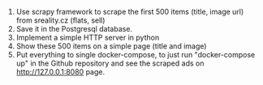 1. Use scrapy framework to scrape the first 500 items (title, image url) from sreality.cz (flats, sell)
2. Save it in the Postgresql database.
3. Implement a simple HTTP server in python
4. Show these 500 items on a simple page (title and image)
5. Put everything to single docker-compose, to just run "docker-compose up" in the Github repository and see the scraped ads on http://127.0.0.1:8080 page.
